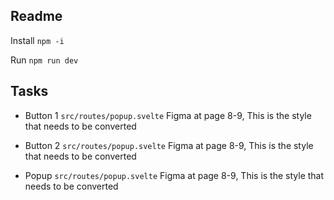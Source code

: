 ## Readme 


Install `npm -i`

Run `npm run dev`




## Tasks 

- Button 1 `src/routes/popup.svelte`
  Figma at page 8-9, This is the style that needs to be converted
- Button 2  `src/routes/popup.svelte`
  Figma at page 8-9, This is the style that needs to be converted

- Popup `src/routes/popup.svelte`
    Figma at page 8-9, This is the style that needs to be converted 



